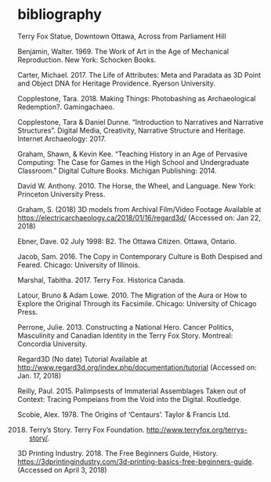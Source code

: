 # bibliography
Terry Fox Statue, Downtown Ottawa, Across from Parliament Hill

Benjamin, Walter. 1969. The Work of Art in the Age of Mechanical Reproduction. New York: Schocken Books.

Carter, Michael. 2017. The Life of Attributes: Meta and Paradata as 3D Point and Object DNA for Heritage Providence. Ryerson University.

Copplestone, Tara. 2018. Making Things: Photobashing as Archaeological Redemption?. Gamingachaeo.

Copplestone, Tara & Daniel Dunne. “Introduction to Narratives and Narrative Structures”. Digital Media, Creativity, Narrative Structure and Heritage. Internet Archaeology: 2017.

Graham, Shawn, & Kevin Kee. “Teaching History in an Age of Pervasive Computing: The Case for Games in the High School and Undergraduate Classroom.” Digital Culture Books. Michigan Publishing: 2014.

David W. Anthony. 2010. The Horse, the Wheel, and Language. New York: Princeton University Press.

Graham, S. (2018) 3D models from Archival Film/Video Footage Available at https://electricarchaeology.ca/2018/01/16/regard3d/ (Accessed on: Jan 22, 2018)

Ebner, Dave. 02 July 1998: B2. The Ottawa Citizen. Ottawa, Ontario.

Jacob, Sam. 2016. The Copy in Contemporary Culture is Both Despised and Feared. Chicago: University of Illinois.

Marshal, Tabitha. 2017. Terry Fox. Historica Canada.

Latour, Bruno & Adam Lowe. 2010. The Migration of the Aura or How to Explore the Original Through its Facsimile. Chicago: University of Chicago Press.

Perrone, Julie. 2013. Constructing a National Hero. Cancer Politics, Masculinity and Canadian Identity in the Terry Fox Story. Montreal: Concordia University.

Regard3D (No date) Tutorial Available at http://www.regard3d.org/index.php/documentation/tutorial (Accessed on: Jan. 17, 2018)

Reilly, Paul. 2015. Palimpsests of Immaterial Assemblages Taken out of Context: Tracing Pompeians from the Void into the Digital. Routledge.

Scobie, Alex. 1978. The Origins of ‘Centaurs’. Taylor & Francis Ltd.

2018. Terry’s Story. Terry Fox Foundation. http://www.terryfox.org/terrys-story/.

3D Printing Industry. 2018. The Free Beginners Guide, History. https://3dprintingindustry.com/3d-printing-basics-free-beginners-guide. (Accessed on April 3, 2018)
